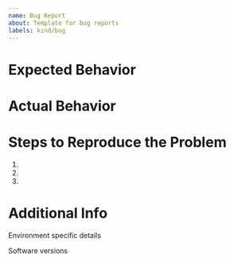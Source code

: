 ```yaml
---
name: Bug Report
about: Template for bug reports
labels: kind/bug
---
```


# Expected Behavior

# Actual Behavior

# Steps to Reproduce the Problem

1.
2.
3.

# Additional Info

Environment specific details 

Software versions


<!-- Any other additional information -->